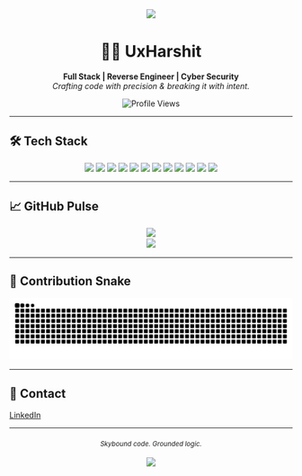 <div align="center">
  <img src="https://capsule-render.vercel.app/api?type=waving&color=0:1e1e1e,100:2e2e2e&height=180&section=header&text=UxHarshit&fontSize=40&fontColor=ffffff" />
</div>

<div align="center">

# 👨‍💻 UxHarshit  
**Full Stack | Reverse Engineer | Cyber Security**  
*Crafting code with precision & breaking it with intent.*

![Profile Views](https://komarev.com/ghpvc/?username=UxHarshit&color=lightgray&style=flat)

</div>

---

## 🛠️ Tech Stack

<p align="center">
  <img src="https://img.shields.io/badge/C++-00599C?style=flat&logo=c%2B%2B&logoColor=white"/>
  <img src="https://img.shields.io/badge/Dart-0175C2?style=flat&logo=dart&logoColor=white"/>
  <img src="https://img.shields.io/badge/Flutter-02569B?style=flat&logo=flutter&logoColor=white"/>
  <img src="https://img.shields.io/badge/Python-3776AB?style=flat&logo=python&logoColor=white"/>
  <img src="https://img.shields.io/badge/TypeScript-3178C6?style=flat&logo=typescript&logoColor=white"/>
  <img src="https://img.shields.io/badge/MongoDB-47A248?style=flat&logo=mongodb&logoColor=white"/>
  <img src="https://img.shields.io/badge/MySQL-4479A1?style=flat&logo=mysql&logoColor=white"/>
  <img src="https://img.shields.io/badge/Docker-2496ED?style=flat&logo=docker&logoColor=white"/>
  <img src="https://img.shields.io/badge/Postman-FF6C37?style=flat&logo=postman&logoColor=white"/>
  <img src="https://img.shields.io/badge/Firebase-FFCA28?style=flat&logo=firebase&logoColor=black"/>
  <img src="https://img.shields.io/badge/Git-F05032?style=flat&logo=git&logoColor=white"/>
  <img src="https://img.shields.io/badge/Node.js-339933?style=flat&logo=node.js&logoColor=white"/>
</p>

---

## 📈 GitHub Pulse

<p align="center">
  <img src="https://github-readme-stats.vercel.app/api?username=UxHarshit&show_icons=true&theme=tokyonight&hide_border=true"/>
  <br/>
  <img src="https://github-readme-stats.vercel.app/api/top-langs?username=UxHarshit&layout=compact&theme=tokyonight&hide_border=true"/>
</p>

---

## 🐍 Contribution Snake

<p align="center">
  <img src="https://github.com/UxHarshit/UxHarshit/raw/output/github-contribution-grid-snake.svg" alt="snake animation"/>
</p>

---

## 🔗 Contact  

[LinkedIn](https://linkedin.com/in/harshit-katheria)

---

<div align="center">
  <sub><i>Skybound code. Grounded logic.</i></sub>
  <br/><br/>
  <img src="https://capsule-render.vercel.app/api?type=waving&color=0:1e1e1e,100:2e2e2e&height=100&section=footer"/>
</div>
